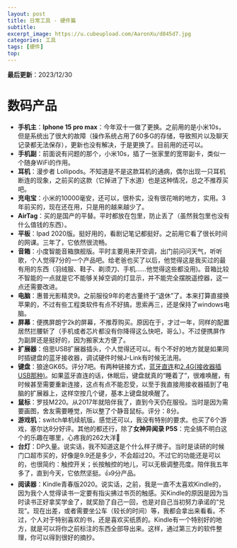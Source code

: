 ```yaml
---
layout: post
title: 日常工具 - 硬件篇
subtitle: 
excerpt_image: https://u.cubeupload.com/AaronXu/d845d7.jpg
categories: 工具
tags: [硬件]
top:
---
```

**最后更新**：2023/12/30
# 数码产品
- **手机主**：**Iphone 15 pro max**：今年双十一做了更换。之前用的是小米10s，但是系统出了很大的故障（操作系统占用了60多G的存储，导致照片以及聊天记录都无法保存），更新也没有解决，于是更换了。目前用的还可以。
- **手机副**：前面说有问题的那个，小米10s，插了一张家里的宽带副卡，类似一个随身WiFi的作用。
- **耳机**：漫步者 Lollipods。不知道是不是这款耳机的通病，偶尔出现一只耳机断连的现象，之前买的这款（它掉进了下水道）也是这种情况，总之不推荐买吧。
- **充电宝**：小米的10000毫安，还可以，很朴实，没有很花哨的地方，实用。3年前买的，现在还在用，只是用的越来越少了。
- **AirTag**：买的是国产的平替。平时都放在包里，防止丢了（虽然我包里也没有什么值钱的东西）。
- **平板**：Ipad 2020版。挺好用的，看剧记笔记都挺好。之前用它看了很长时间的网课。三年了，它依然很流畅。
- **音箱**：小度智能音箱旗舰版。平时主要用来开空调，出门前问问天气，听听歌，个人觉得7分的一个产品吧。给老爸也买了以后，他觉得这是我买过的最有用的东西（羽绒服、鞋子、剃须刀、手机......他觉得这些都没用)。音箱比较不智能的一点就是它不能够关掉空调的灯显示，并不能完全摆脱遥控器，这一点还需要改进。
- **电脑**：惠普光影精灵9。之前服役9年的老古董终于“退休”了。本来打算直接换苹果的，不过有些工程类软件有点不好搞，思索再三，还是保持了windows电脑。
- **屏幕**：便携屏朗宁2k的屏幕，不推荐购买。原因在于，才过一年，同样的配置居然拦腰斩了（手机或者芯片都没有你降得这么快吧，哥么）。不过便携屏作为副屏还是挺好的，因为搬家太方便了。
- **扩展器**：倍思USB扩展器插头，个人觉得还可以。有个不好的地方就是如果同时插键盘的蓝牙接收器，调试硬件时候J-Link有时候无法用。
- **键盘**：狼途GK65。评分7吧。有两种链接方式，<u>蓝牙直连</u>和<u>2.4G(接收器插USB那种)</u>。如果蓝牙直连的话，休眠后，键盘就真的“睡着了”，很难唤醒，有时候甚至需要重新连接，这点有点不能忍受，以至于我直接用接收器插到了电脑的扩展器上，这样空按几个键，基本上键盘就唤醒了。
- **鼠标**：罗技M220。从2017年就陪伴我了，直到今天仍在服役。当时是因为需要画图，舍友需要睡觉，所以整了个静音鼠标。评分：8分。
- **游戏机**：switch单机续航版。感觉还可以，我没有特别的要求。也买了6个游戏，塞尔达8分好评。其他的都还行，除了**女神异闻录 P5S**：完全搞不明白这个的乐趣在哪里，心疼我的262大洋🥹
- **台灯**：DP久量。说实话，我不知道这是个什么样子牌子。当时是读研的时候门口超市买的，好像是9.9还是多少，不会超过20。不过它的功能还是可以的，也很简约：触控开关；长按触控的地儿，可以无极调整亮度。陪伴我五年多了，直到今天，它依然坚挺。👍9分产品。
- **阅读器**：Kindle青春版2020。说实话，之前，我是一直不太喜欢Kindle的，因为我个人觉得读书一定要有指尖拂过书页的触感。买Kindle的原因是因为当时读书正好拿奖学金了，就奖励了自己一回，也是对自己当初努力承诺的“兑现”。现在出差，或者需要坐公车（较长的时间）等，我都会拿出来看看。不过，个人对于特别喜欢的书，还是喜欢买纸质的。Kindle有一个特别好的地方，就是可以将你之前标注的东西全部导出来。这样，通过第三方的软件整理，你可以得到很好的摘抄。
